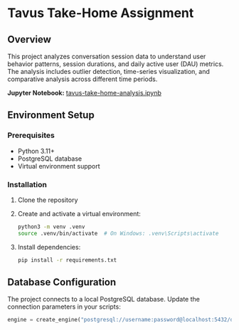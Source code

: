 # Tavus Take-Home Assignment

## Overview

This project analyzes conversation session data to understand user behavior patterns, session durations, and daily active user (DAU) metrics. The analysis includes outlier detection, time-series visualization, and comparative analysis across different time periods.

**Jupyter Notebook:** [tavus-take-home-analysis.ipynb](./tavus-take-home-analysis.ipynb)

## Environment Setup

### Prerequisites

- Python 3.11+
- PostgreSQL database
- Virtual environment support

### Installation

1. Clone the repository
2. Create and activate a virtual environment:

   ```bash
   python3 -m venv .venv
   source .venv/bin/activate  # On Windows: .venv\Scripts\activate
   ```

3. Install dependencies:
   ```bash
   pip install -r requirements.txt
   ```

## Database Configuration

The project connects to a local PostgreSQL database. Update the connection parameters in your scripts:

```python
engine = create_engine("postgresql://username:password@localhost:5432/database_name")
```

